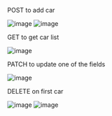POST to add car

![image](https://github.com/awaleryn/simple_car_store/assets/73798054/9ad79e22-4138-4bee-86b5-7472eac0feac)
![image](https://github.com/awaleryn/simple_car_store/assets/73798054/d1867f7d-d41c-483f-b9ef-8b1986bdfc7e)


GET to get car list

![image](https://github.com/awaleryn/simple_car_store/assets/73798054/dc3f824f-3274-4c07-a7de-3e8379ffc003)


PATCH to update one of the fields

![image](https://github.com/awaleryn/simple_car_store/assets/73798054/d1e53d20-2b15-452d-bed9-742518031623)


DELETE on first car

![image](https://github.com/awaleryn/simple_car_store/assets/73798054/04237eab-b03c-4ba6-a072-294aa92fa9fc)
![image](https://github.com/awaleryn/simple_car_store/assets/73798054/2e508456-724a-47df-95ce-ead6f734f18b)
